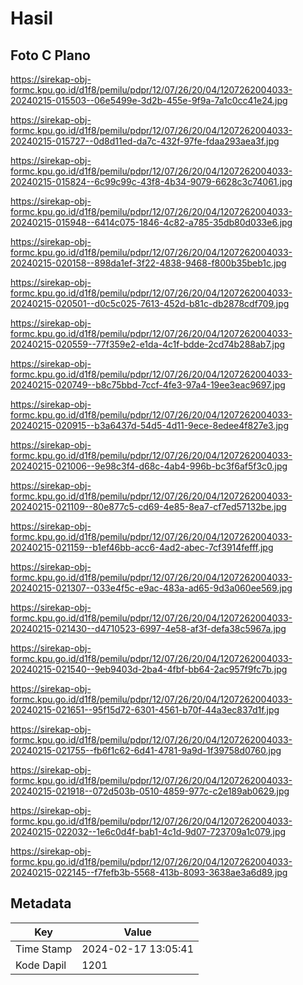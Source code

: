 # Hasil

## Foto C Plano

https://sirekap-obj-formc.kpu.go.id/d1f8/pemilu/pdpr/12/07/26/20/04/1207262004033-20240215-015503--06e5499e-3d2b-455e-9f9a-7a1c0cc41e24.jpg

https://sirekap-obj-formc.kpu.go.id/d1f8/pemilu/pdpr/12/07/26/20/04/1207262004033-20240215-015727--0d8d11ed-da7c-432f-97fe-fdaa293aea3f.jpg

https://sirekap-obj-formc.kpu.go.id/d1f8/pemilu/pdpr/12/07/26/20/04/1207262004033-20240215-015824--6c99c99c-43f8-4b34-9079-6628c3c74061.jpg

https://sirekap-obj-formc.kpu.go.id/d1f8/pemilu/pdpr/12/07/26/20/04/1207262004033-20240215-015948--6414c075-1846-4c82-a785-35db80d033e6.jpg

https://sirekap-obj-formc.kpu.go.id/d1f8/pemilu/pdpr/12/07/26/20/04/1207262004033-20240215-020158--898da1ef-3f22-4838-9468-f800b35beb1c.jpg

https://sirekap-obj-formc.kpu.go.id/d1f8/pemilu/pdpr/12/07/26/20/04/1207262004033-20240215-020501--d0c5c025-7613-452d-b81c-db2878cdf709.jpg

https://sirekap-obj-formc.kpu.go.id/d1f8/pemilu/pdpr/12/07/26/20/04/1207262004033-20240215-020559--77f359e2-e1da-4c1f-bdde-2cd74b288ab7.jpg

https://sirekap-obj-formc.kpu.go.id/d1f8/pemilu/pdpr/12/07/26/20/04/1207262004033-20240215-020749--b8c75bbd-7ccf-4fe3-97a4-19ee3eac9697.jpg

https://sirekap-obj-formc.kpu.go.id/d1f8/pemilu/pdpr/12/07/26/20/04/1207262004033-20240215-020915--b3a6437d-54d5-4d11-9ece-8edee4f827e3.jpg

https://sirekap-obj-formc.kpu.go.id/d1f8/pemilu/pdpr/12/07/26/20/04/1207262004033-20240215-021006--9e98c3f4-d68c-4ab4-996b-bc3f6af5f3c0.jpg

https://sirekap-obj-formc.kpu.go.id/d1f8/pemilu/pdpr/12/07/26/20/04/1207262004033-20240215-021109--80e877c5-cd69-4e85-8ea7-cf7ed57132be.jpg

https://sirekap-obj-formc.kpu.go.id/d1f8/pemilu/pdpr/12/07/26/20/04/1207262004033-20240215-021159--b1ef46bb-acc6-4ad2-abec-7cf3914fefff.jpg

https://sirekap-obj-formc.kpu.go.id/d1f8/pemilu/pdpr/12/07/26/20/04/1207262004033-20240215-021307--033e4f5c-e9ac-483a-ad65-9d3a060ee569.jpg

https://sirekap-obj-formc.kpu.go.id/d1f8/pemilu/pdpr/12/07/26/20/04/1207262004033-20240215-021430--d4710523-6997-4e58-af3f-defa38c5967a.jpg

https://sirekap-obj-formc.kpu.go.id/d1f8/pemilu/pdpr/12/07/26/20/04/1207262004033-20240215-021540--9eb9403d-2ba4-4fbf-bb64-2ac957f9fc7b.jpg

https://sirekap-obj-formc.kpu.go.id/d1f8/pemilu/pdpr/12/07/26/20/04/1207262004033-20240215-021651--95f15d72-6301-4561-b70f-44a3ec837d1f.jpg

https://sirekap-obj-formc.kpu.go.id/d1f8/pemilu/pdpr/12/07/26/20/04/1207262004033-20240215-021755--fb6f1c62-6d41-4781-9a9d-1f39758d0760.jpg

https://sirekap-obj-formc.kpu.go.id/d1f8/pemilu/pdpr/12/07/26/20/04/1207262004033-20240215-021918--072d503b-0510-4859-977c-c2e189ab0629.jpg

https://sirekap-obj-formc.kpu.go.id/d1f8/pemilu/pdpr/12/07/26/20/04/1207262004033-20240215-022032--1e6c0d4f-bab1-4c1d-9d07-723709a1c079.jpg

https://sirekap-obj-formc.kpu.go.id/d1f8/pemilu/pdpr/12/07/26/20/04/1207262004033-20240215-022145--f7fefb3b-5568-413b-8093-3638ae3a6d89.jpg


## Metadata

| Key        | Value               |
| ---------- | ------------------- |
| Time Stamp | 2024-02-17 13:05:41 |
| Kode Dapil | 1201                |



